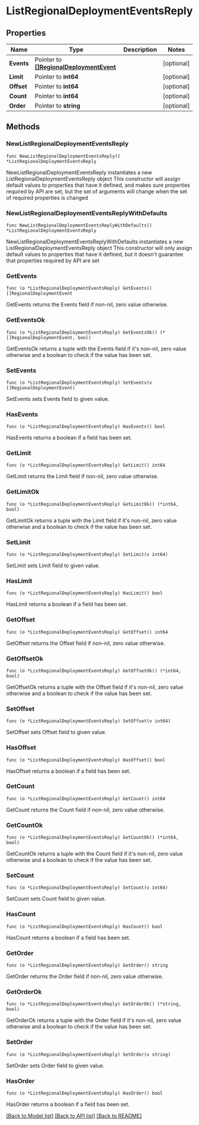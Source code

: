 # ListRegionalDeploymentEventsReply

## Properties

Name | Type | Description | Notes
------------ | ------------- | ------------- | -------------
**Events** | Pointer to [**[]RegionalDeploymentEvent**](RegionalDeploymentEvent.md) |  | [optional] 
**Limit** | Pointer to **int64** |  | [optional] 
**Offset** | Pointer to **int64** |  | [optional] 
**Count** | Pointer to **int64** |  | [optional] 
**Order** | Pointer to **string** |  | [optional] 

## Methods

### NewListRegionalDeploymentEventsReply

`func NewListRegionalDeploymentEventsReply() *ListRegionalDeploymentEventsReply`

NewListRegionalDeploymentEventsReply instantiates a new ListRegionalDeploymentEventsReply object
This constructor will assign default values to properties that have it defined,
and makes sure properties required by API are set, but the set of arguments
will change when the set of required properties is changed

### NewListRegionalDeploymentEventsReplyWithDefaults

`func NewListRegionalDeploymentEventsReplyWithDefaults() *ListRegionalDeploymentEventsReply`

NewListRegionalDeploymentEventsReplyWithDefaults instantiates a new ListRegionalDeploymentEventsReply object
This constructor will only assign default values to properties that have it defined,
but it doesn't guarantee that properties required by API are set

### GetEvents

`func (o *ListRegionalDeploymentEventsReply) GetEvents() []RegionalDeploymentEvent`

GetEvents returns the Events field if non-nil, zero value otherwise.

### GetEventsOk

`func (o *ListRegionalDeploymentEventsReply) GetEventsOk() (*[]RegionalDeploymentEvent, bool)`

GetEventsOk returns a tuple with the Events field if it's non-nil, zero value otherwise
and a boolean to check if the value has been set.

### SetEvents

`func (o *ListRegionalDeploymentEventsReply) SetEvents(v []RegionalDeploymentEvent)`

SetEvents sets Events field to given value.

### HasEvents

`func (o *ListRegionalDeploymentEventsReply) HasEvents() bool`

HasEvents returns a boolean if a field has been set.

### GetLimit

`func (o *ListRegionalDeploymentEventsReply) GetLimit() int64`

GetLimit returns the Limit field if non-nil, zero value otherwise.

### GetLimitOk

`func (o *ListRegionalDeploymentEventsReply) GetLimitOk() (*int64, bool)`

GetLimitOk returns a tuple with the Limit field if it's non-nil, zero value otherwise
and a boolean to check if the value has been set.

### SetLimit

`func (o *ListRegionalDeploymentEventsReply) SetLimit(v int64)`

SetLimit sets Limit field to given value.

### HasLimit

`func (o *ListRegionalDeploymentEventsReply) HasLimit() bool`

HasLimit returns a boolean if a field has been set.

### GetOffset

`func (o *ListRegionalDeploymentEventsReply) GetOffset() int64`

GetOffset returns the Offset field if non-nil, zero value otherwise.

### GetOffsetOk

`func (o *ListRegionalDeploymentEventsReply) GetOffsetOk() (*int64, bool)`

GetOffsetOk returns a tuple with the Offset field if it's non-nil, zero value otherwise
and a boolean to check if the value has been set.

### SetOffset

`func (o *ListRegionalDeploymentEventsReply) SetOffset(v int64)`

SetOffset sets Offset field to given value.

### HasOffset

`func (o *ListRegionalDeploymentEventsReply) HasOffset() bool`

HasOffset returns a boolean if a field has been set.

### GetCount

`func (o *ListRegionalDeploymentEventsReply) GetCount() int64`

GetCount returns the Count field if non-nil, zero value otherwise.

### GetCountOk

`func (o *ListRegionalDeploymentEventsReply) GetCountOk() (*int64, bool)`

GetCountOk returns a tuple with the Count field if it's non-nil, zero value otherwise
and a boolean to check if the value has been set.

### SetCount

`func (o *ListRegionalDeploymentEventsReply) SetCount(v int64)`

SetCount sets Count field to given value.

### HasCount

`func (o *ListRegionalDeploymentEventsReply) HasCount() bool`

HasCount returns a boolean if a field has been set.

### GetOrder

`func (o *ListRegionalDeploymentEventsReply) GetOrder() string`

GetOrder returns the Order field if non-nil, zero value otherwise.

### GetOrderOk

`func (o *ListRegionalDeploymentEventsReply) GetOrderOk() (*string, bool)`

GetOrderOk returns a tuple with the Order field if it's non-nil, zero value otherwise
and a boolean to check if the value has been set.

### SetOrder

`func (o *ListRegionalDeploymentEventsReply) SetOrder(v string)`

SetOrder sets Order field to given value.

### HasOrder

`func (o *ListRegionalDeploymentEventsReply) HasOrder() bool`

HasOrder returns a boolean if a field has been set.


[[Back to Model list]](../README.md#documentation-for-models) [[Back to API list]](../README.md#documentation-for-api-endpoints) [[Back to README]](../README.md)


